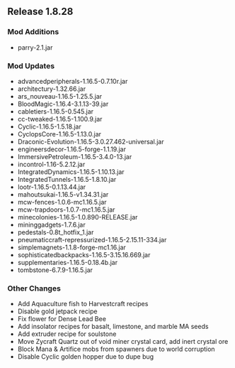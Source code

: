 ## Release 1.8.28

### Mod Additions
- parry-2.1.jar
### Mod Updates
- advancedperipherals-1.16.5-0.7.10r.jar
- architectury-1.32.66.jar
- ars_nouveau-1.16.5-1.25.5.jar
- BloodMagic-1.16.4-3.1.13-39.jar
- cabletiers-1.16.5-0.545.jar
- cc-tweaked-1.16.5-1.100.9.jar
- Cyclic-1.16.5-1.5.18.jar
- CyclopsCore-1.16.5-1.13.0.jar
- Draconic-Evolution-1.16.5-3.0.27.462-universal.jar
- engineersdecor-1.16.5-forge-1.1.19.jar
- ImmersivePetroleum-1.16.5-3.4.0-13.jar
- incontrol-1.16-5.2.12.jar
- IntegratedDynamics-1.16.5-1.10.13.jar
- IntegratedTunnels-1.16.5-1.8.10.jar
- lootr-1.16.5-0.1.13.44.jar
- mahoutsukai-1.16.5-v1.34.31.jar
- mcw-fences-1.0.6-mc1.16.5.jar
- mcw-trapdoors-1.0.7-mc1.16.5.jar
- minecolonies-1.16.5-1.0.890-RELEASE.jar
- mininggadgets-1.7.6.jar
- pedestals-0.8t_hotfix_1.jar
- pneumaticcraft-repressurized-1.16.5-2.15.11-334.jar
- simplemagnets-1.1.8-forge-mc1.16.jar
- sophisticatedbackpacks-1.16.5-3.15.16.669.jar
- supplementaries-1.16.5-0.18.4b.jar
- tombstone-6.7.9-1.16.5.jar
### Other Changes
- Add Aquaculture fish to Harvestcraft recipes
- Disable gold jetpack recipe
- Fix flower for Dense Lead Bee
- Add insolator recipes for basalt, limestone, and marble MA seeds
- Add extruder recipe for soulstone
- Move Zycraft Quartz out of void miner crystal card, add inert crystal ore
- Block Mana & Artifice mobs from spawners due to world corruption
- Disable Cyclic golden hopper due to dupe bug
